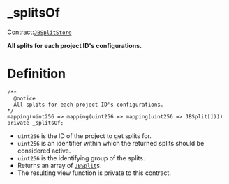 # _splitsOf

Contract:[`JBSplitStore`](../)​‌

**All splits for each project ID's configurations.**

# Definition

```solidity
/** 
  @notice
  All splits for each project ID's configurations.
*/
mapping(uint256 => mapping(uint256 => mapping(uint256 => JBSplit[]))) private _splitsOf;
```

* `uint256` is the ID of the project to get splits for.
* `uint256` is an identifier within which the returned splits should be considered active.
* `uint256` is the identifying group of the splits.
* Returns an array of [`JBSplit`](../../../data-structures/jbsplit.md)s.
* The resulting view function is private to this contract.
